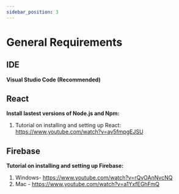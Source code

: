 ```yaml
---
sidebar_position: 3
---
```


# General Requirements

## IDE
**Visual Studio Code (Recommended)**

## React 

**Install lastest versions of Node.js and Npm:**
1. Tutorial on installing and setting up React: https://www.youtube.com/watch?v=av5fmpgEJSU

## Firebase

**Tutorial on installing and setting up Firebase:** 
1. Windows- https://www.youtube.com/watch?v=rQvOAnNvcNQ
2. Mac - https://www.youtube.com/watch?v=a1YxfEGhFmQ
